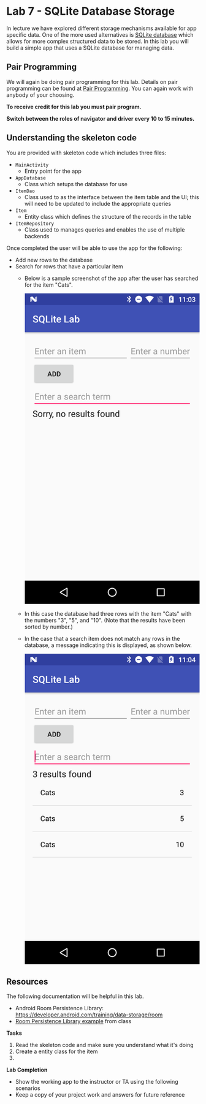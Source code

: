 # Lab 7 - SQLite Database Storage

In lecture we have explored different storage mechanisms available for app specific data.  One of the more used alternatives is [SQLite database](https://www.sqlite.org/) which allows for more complex structured data to be stored.  In this lab you will build a simple app that uses a SQLite database for managing data.

## Pair Programming

We will again be doing pair programming for this lab.  Details on pair programming can be found at [Pair Programming](../docs/PAIR_PROGRAMMING.md).  You can again work with anybody of your choosing.

**To receive credit for this lab you must pair program.**

**Switch between the roles of navigator and driver every 10 to 15
minutes.**

## Understanding the skeleton code

You are provided with skeleton code which includes three files:
* `MainActivity`
  * Entry point for the app
* `AppDatabase`
  * Class which setups the database for use
* `ItemDao`
  * Class used to as the interface between the item table and the UI; this will need to be updated to include the appropriate queries
* `Item`
  * Entity class which defines the structure of the records in the table
* `ItemRepository`
  * Class used to manages queries and enables the use of multiple backends

Once completed the user will be able to use the app for the following:
* Add new rows to the database
* Search for rows that have a particular item
  * Below is a sample screenshot of the app after the user has searched for the item "Cats".

    ![Main Activity](../screencaps/Lab7/No_Results_found.png)

  * In this case the database had three rows with the item "Cats" with the numbers "3", "5", and "10". (Note that the results have been sorted by number.)

  * In the case that a search item does not match any rows in the database, a message indicating this is displayed, as shown below.

    ![Main Activity](../screencaps/Lab7/Results_found.png)


## Resources

The following documentation will be helpful in this lab.

* Android Room Persistence Library: https://developer.android.com/training/data-storage/room
* [Room Persistence Library example](https://github.com/hpowell20/cs2063-winter-2020-examples/tree/master/Lecture7/RoomPersistenceLibraryDemo) from class


**Tasks**

1. Read the skeleton code and make sure you understand what it's doing
2. Create a entity class for the item
3.

**Lab Completion**

* Show the working app to the instructor or TA using the following scenarios
* Keep a copy of your project work and answers for future reference
